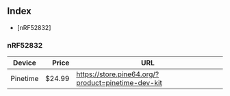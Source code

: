 ## Index
- [nRF52832]

### nRF52832
| Device | Price | URL |
|-|-:|-|
| Pinetime | $24.99 | https://store.pine64.org/?product=pinetime-dev-kit |
